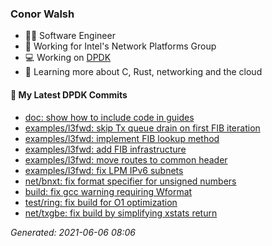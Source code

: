 ### Conor Walsh

- 👷‍♂️ Software Engineer
- 🏢 Working for Intel's Network Platforms Group
- 💻 Working on [DPDK](https://dpdk.org/)
- 🌱 Learning more about C, Rust, networking and the cloud

#### 🔨 My Latest DPDK Commits

* [doc: show how to include code in guides](https://github.com/DPDK/dpdk/commit/413c75c33)
* [examples/l3fwd: skip Tx queue drain on first FIB iteration](https://github.com/DPDK/dpdk/commit/91470c0dd)
* [examples/l3fwd: implement FIB lookup method](https://github.com/DPDK/dpdk/commit/6a094e328)
* [examples/l3fwd: add FIB infrastructure](https://github.com/DPDK/dpdk/commit/9510dd1fe)
* [examples/l3fwd: move routes to common header](https://github.com/DPDK/dpdk/commit/da796d275)
* [examples/l3fwd: fix LPM IPv6 subnets](https://github.com/DPDK/dpdk/commit/0c74a91ad)
* [net/bnxt: fix format specifier for unsigned numbers](https://github.com/DPDK/dpdk/commit/4c3a535ed)
* [build: fix gcc warning requiring Wformat](https://github.com/DPDK/dpdk/commit/654e89343)
* [test/ring: fix build for O1 optimization](https://github.com/DPDK/dpdk/commit/262cf9152)
* [net/txgbe: fix build by simplifying xstats return](https://github.com/DPDK/dpdk/commit/f8b41a8e3)

_Generated: 2021-06-06 08:06_
